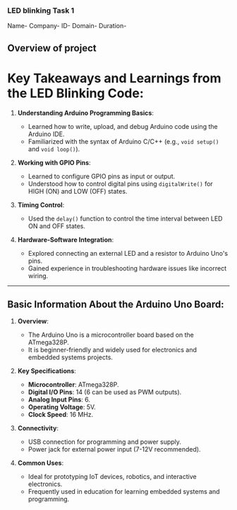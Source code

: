 ### LED blinking Task 1
Name-
Company-
ID-
Domain-
Duration-

## Overview of project
 # Key Takeaways and Learnings from the LED Blinking Code:
1. **Understanding Arduino Programming Basics**:
   - Learned how to write, upload, and debug Arduino code using the Arduino IDE.
   - Familiarized with the syntax of Arduino C/C++ (e.g., `void setup()` and `void loop()`).

2. **Working with GPIO Pins**:
   - Learned to configure GPIO pins as input or output.
   - Understood how to control digital pins using `digitalWrite()` for HIGH (ON) and LOW (OFF) states.

3. **Timing Control**:
   - Used the `delay()` function to control the time interval between LED ON and OFF states.

4. **Hardware-Software Integration**:
   - Explored connecting an external LED and a resistor to Arduino Uno's pins.
   - Gained experience in troubleshooting hardware issues like incorrect wiring.

---

## Basic Information About the Arduino Uno Board:
1. **Overview**:
   - The Arduino Uno is a microcontroller board based on the ATmega328P.
   - It is beginner-friendly and widely used for electronics and embedded systems projects.

2. **Key Specifications**:
   - **Microcontroller**: ATmega328P.
   - **Digital I/O Pins**: 14 (6 can be used as PWM outputs).
   - **Analog Input Pins**: 6.
   - **Operating Voltage**: 5V.
   - **Clock Speed**: 16 MHz.

3. **Connectivity**:
   - USB connection for programming and power supply.
   - Power jack for external power input (7-12V recommended).

4. **Common Uses**:
   - Ideal for prototyping IoT devices, robotics, and interactive electronics.
   - Frequently used in education for learning embedded systems and programming. 

